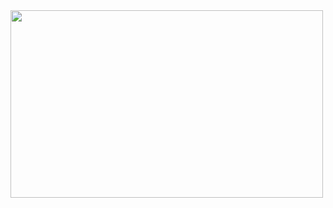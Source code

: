 <html>


<img src="https://i.pinimg.com/736x/88/f2/a9/88f2a92b9f420de2e2ce9ac8738b7feb.jpg" height=300px width=500px;>

</html>
